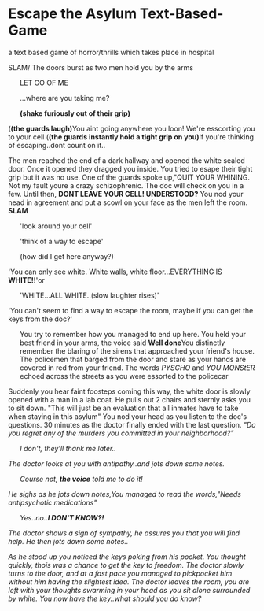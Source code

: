 # Escape the Asylum Text-Based-Game
a text based game of horror/thrills which takes place in hospital
<p>SLAM/ The doors burst as two men hold you by the arms<p>
<ul>LET GO OF ME</ul> <ul>...where are you taking me?</ul> <ul><b>(shake furiously out of their grip)</b></ul>
<bdi>(<b>(the guards laugh)</b>You aint going anywhere you loon!</bdi> 
<bdi>We're esscorting you to your cell</bdi> 
<bdi>(<b>(the guards instantly hold a tight grip on you)</b>If you're thinking of escaping..dont count on it..</bdi>
<p>The men reached the end of a dark hallway and opened the white sealed door. Once it opened they dragged you inside. You tried to esape their tight grip but it was no use. One of the guards spoke up,"QUIT YOUR WHINING. Not my fault youre a crazy schizophrenic. The doc will check on you in a few. Until then, <b>DONT LEAVE YOUR CELL! UNDERSTOOD?</b> You nod your nead in agreement and put a scowl on your face as the men left the room. <b>SLAM</b></p>
<ul>'look around your cell'</ul> <ul>'think of a way to escape'</ul> <ul>(how did I get here anyway?)</ul>
<bdi>'You can only see white. White walls, white floor...EVERYTHING IS <b>WHITE!!</b>'</bdi>or <ul>'WHITE...ALL WHITE..(slow laughter rises)'</ul>
<bdi>'You can't seem to find a way to escape the room, maybe if you can get the keys from the doc?'</bdi>
<ul>You try to remember how you managed to end up here. You held your best friend in your arms, the voice said <b>Well done</b>You distinctly remember the blaring of the sirens that approached your friend's house. The policemen that barged from the door and stare as your hands are covered in red from your friend. The words <em>PYSCHO</em> and <em>YOU MONStER</em> echoed across the streets as you were essorted to the policecar</ul> 
<p>Suddenly you hear faint foosteps coming this way, the white door is slowly opened with a man in a lab coat. He pulls out 2 chairs and sternly asks you to sit down. "This will just be an evaluation that all inmates have to take when staying in this asylum" You nod your head as you listen to the doc's questions. 30 minutes as the doctor finally ended with the last question. <em>"Do you regret any of the murders you committed in your neighborhood?"<em> 
<ul>I don't, they'll thank me later..</ul><aside>The doctor looks at you with antipathy..and jots down some notes.</aside> <ul>Course not, <b>the voice</b> told me to do it!</ul><aside>He sighs as he jots down notes,You managed to read the words,<em>"Needs antipsychotic medications"</em> <ul>Yes..no..<b>I DON'T KNOW?!</b>
</ul><aside>The doctor shows a sign of sympathy, he assures you that you will find help. He then jots down some notes..</aside>
<p>As he stood up you noticed the keys poking from his pocket. You thought quickly, thois was a chance to get the key to freedom. The doctor slowly turns to the door, and at a fast pace you managed to pickpocket him without him having the slightest idea. The doctor leaves the room, you are left with your thoughts swarming in your head as you sit alone surrounded by white. You now have the key..what should you do know?<p>
<ul>

